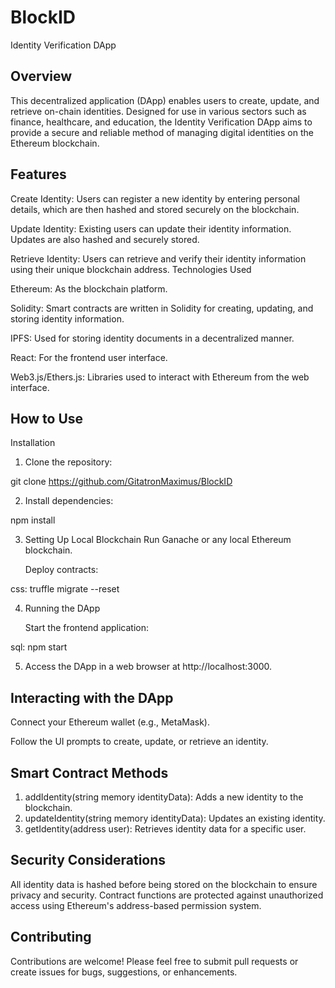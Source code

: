 # BlockID
Identity Verification DApp

## Overview
This decentralized application (DApp) enables users to create, update, and retrieve on-chain identities. Designed for use in various sectors such as finance, healthcare, and education, the Identity Verification DApp aims to provide a secure and reliable method of managing digital identities on the Ethereum blockchain.

## Features
Create Identity: Users can register a new identity by entering personal details, which are then hashed and stored securely on the blockchain.

Update Identity: Existing users can update their identity information. Updates are also hashed and securely stored.

Retrieve Identity: Users can retrieve and verify their identity information using their unique blockchain address.
Technologies Used

Ethereum: As the blockchain platform.

Solidity: Smart contracts are written in Solidity for creating, updating, and storing identity information.

IPFS: Used for storing identity documents in a decentralized manner.

React: For the frontend user interface.

Web3.js/Ethers.js: Libraries used to interact with Ethereum from the web interface.

## How to Use
Installation

1. Clone the repository:

git clone https://github.com/GitatronMaximus/BlockID

2. Install dependencies:

npm install

3. Setting Up Local Blockchain
Run Ganache or any local Ethereum blockchain.

    Deploy contracts:
    

 css:   truffle migrate --reset

4. Running the DApp
    
    Start the frontend application:

sql:    npm start

5. Access the DApp in a web browser at http://localhost:3000.

## Interacting with the DApp
Connect your Ethereum wallet (e.g., MetaMask).

Follow the UI prompts to create, update, or retrieve an identity.

## Smart Contract Methods

 1.   addIdentity(string memory identityData): Adds a new identity to the blockchain.
 2.   updateIdentity(string memory identityData): Updates an existing identity.
 3.   getIdentity(address user): Retrieves identity data for a specific user.
        
## Security Considerations
All identity data is hashed before being stored on the blockchain to ensure privacy and security.
Contract functions are protected against unauthorized access using Ethereum's address-based permission system.

## Contributing
Contributions are welcome! Please feel free to submit pull requests or create issues for bugs, suggestions, or enhancements.